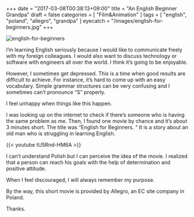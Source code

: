 +++
date = "2017-03-08T00:38:13+09:00"
title = "An English Beginner Grandpa"
draft = false
categories = [ "Film&Animation" ]
tags = [ "english", "poland", "allegro", "grandpa" ]
eyecatch = "/images/english-for-beginners.jpg"
+++

![english-for-beginners](/images/english-for-beginners.jpg "english-for-beginners")

I’m learning English seriously because I would like to communicate freely with my foreign colleagues. I would also want to discuss technology or software with engineers all over the world. I think it’s going to be enjoyable.

However, I sometimes get depressed. This is a time when good results are difficult to achieve. For instance, it’s hard to come up with an easy vocabulary. Simple grammar structures can be very confusing and I sometimes can’t pronounce “S” properly.

I feel unhappy when things like this happen.

I was looking up on the internet to check if there’s someone who is having the same problem as me. Then, I found one movie by chance and it’s about 3 minutes short. The title was “English for Beginners. “ It is a story about an old man who is struggling in learning English.

{{< youtube tU5Rnd-HM6A >}}

I can’t understand Polish but I can perceive the idea of the movie. I realized that a person can reach his goals with the help of determination and positive attitude.

When I feel discouraged, I will always remember my purpose.

By the way, this short movie is provided by Allegro, an EC site company in Poland.  

Thanks.